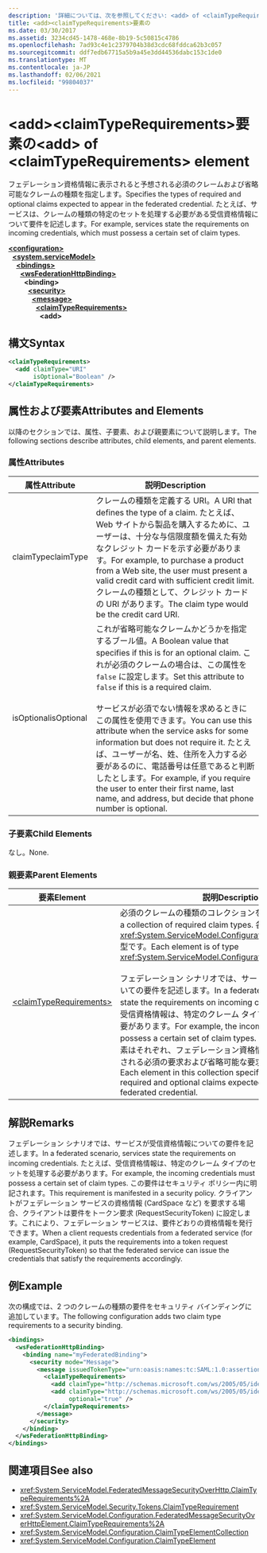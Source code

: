 ```yaml
---
description: '詳細については、次を参照してください: <add> of <claimTypeRequirements> 要素'
title: <add><claimTypeRequirements>要素の
ms.date: 03/30/2017
ms.assetid: 3234cd45-1478-468e-8b19-5c50815c4786
ms.openlocfilehash: 7ad93c4e1c2379704b38d3cdc68fddca62b3c057
ms.sourcegitcommit: ddf7edb67715a5b9a45e3dd44536dabc153c1de0
ms.translationtype: MT
ms.contentlocale: ja-JP
ms.lasthandoff: 02/06/2021
ms.locfileid: "99804037"
---
```

# <a name="add-of-claimtyperequirements-element"></a><span data-ttu-id="bb0ec-103">\<add>\<claimTypeRequirements>要素の</span><span class="sxs-lookup"><span data-stu-id="bb0ec-103">\<add> of \<claimTypeRequirements> element</span></span>

<span data-ttu-id="bb0ec-104">フェデレーション資格情報に表示されると予想される必須のクレームおよび省略可能なクレームの種類を指定します。</span><span class="sxs-lookup"><span data-stu-id="bb0ec-104">Specifies the types of required and optional claims expected to appear in the federated credential.</span></span> <span data-ttu-id="bb0ec-105">たとえば、サービスは、クレームの種類の特定のセットを処理する必要がある受信資格情報について要件を記述します。</span><span class="sxs-lookup"><span data-stu-id="bb0ec-105">For example, services state the requirements on incoming credentials, which must possess a certain set of claim types.</span></span>  
  
[**\<configuration>**](../configuration-element.md)\
&nbsp;&nbsp;[**\<system.serviceModel>**](system-servicemodel.md)\
&nbsp;&nbsp;&nbsp;&nbsp;[**\<bindings>**](bindings.md)\
&nbsp;&nbsp;&nbsp;&nbsp;&nbsp;&nbsp;[**\<wsFederationHttpBinding>**](wsfederationhttpbinding.md)\
&nbsp;&nbsp;&nbsp;&nbsp;&nbsp;&nbsp;&nbsp;&nbsp;**\<binding>**\
&nbsp;&nbsp;&nbsp;&nbsp;&nbsp;&nbsp;&nbsp;&nbsp;&nbsp;&nbsp;[**\<security>**](security-of-custombinding.md)\
&nbsp;&nbsp;&nbsp;&nbsp;&nbsp;&nbsp;&nbsp;&nbsp;&nbsp;&nbsp;&nbsp;&nbsp;[**\<message>**](message-element-of-wsfederationhttpbinding.md)\
&nbsp;&nbsp;&nbsp;&nbsp;&nbsp;&nbsp;&nbsp;&nbsp;&nbsp;&nbsp;&nbsp;&nbsp;&nbsp;&nbsp;[**\<claimTypeRequirements>**](claimtyperequirements-for-message.md)\
&nbsp;&nbsp;&nbsp;&nbsp;&nbsp;&nbsp;&nbsp;&nbsp;&nbsp;&nbsp;&nbsp;&nbsp;&nbsp;&nbsp;&nbsp;&nbsp;**\<add>**
  
## <a name="syntax"></a><span data-ttu-id="bb0ec-106">構文</span><span class="sxs-lookup"><span data-stu-id="bb0ec-106">Syntax</span></span>  
  
```xml  
<claimTypeRequirements>
  <add claimType="URI"
       isOptional="Boolean" />
</claimTypeRequirements>
```  
  
## <a name="attributes-and-elements"></a><span data-ttu-id="bb0ec-107">属性および要素</span><span class="sxs-lookup"><span data-stu-id="bb0ec-107">Attributes and Elements</span></span>  

 <span data-ttu-id="bb0ec-108">以降のセクションでは、属性、子要素、および親要素について説明します。</span><span class="sxs-lookup"><span data-stu-id="bb0ec-108">The following sections describe attributes, child elements, and parent elements.</span></span>  
  
### <a name="attributes"></a><span data-ttu-id="bb0ec-109">属性</span><span class="sxs-lookup"><span data-stu-id="bb0ec-109">Attributes</span></span>  
  
|<span data-ttu-id="bb0ec-110">属性</span><span class="sxs-lookup"><span data-stu-id="bb0ec-110">Attribute</span></span>|<span data-ttu-id="bb0ec-111">説明</span><span class="sxs-lookup"><span data-stu-id="bb0ec-111">Description</span></span>|  
|---------------|-----------------|  
|<span data-ttu-id="bb0ec-112">claimType</span><span class="sxs-lookup"><span data-stu-id="bb0ec-112">claimType</span></span>|<span data-ttu-id="bb0ec-113">クレームの種類を定義する URI。</span><span class="sxs-lookup"><span data-stu-id="bb0ec-113">A URI that defines the type of a claim.</span></span> <span data-ttu-id="bb0ec-114">たとえば、Web サイトから製品を購入するために、ユーザーは、十分な与信限度額を備えた有効なクレジット カードを示す必要があります。</span><span class="sxs-lookup"><span data-stu-id="bb0ec-114">For example, to purchase a product from a Web site, the user must present a valid credit card with sufficient credit limit.</span></span> <span data-ttu-id="bb0ec-115">クレームの種類として、クレジット カードの URI があります。</span><span class="sxs-lookup"><span data-stu-id="bb0ec-115">The claim type would be the credit card URI.</span></span>|  
|<span data-ttu-id="bb0ec-116">isOptional</span><span class="sxs-lookup"><span data-stu-id="bb0ec-116">isOptional</span></span>|<span data-ttu-id="bb0ec-117">これが省略可能なクレームかどうかを指定するブール値。</span><span class="sxs-lookup"><span data-stu-id="bb0ec-117">A Boolean value that specifies if this is for an optional claim.</span></span> <span data-ttu-id="bb0ec-118">これが必須のクレームの場合は、この属性を `false` に設定します。</span><span class="sxs-lookup"><span data-stu-id="bb0ec-118">Set this attribute to `false` if this is a required claim.</span></span><br /><br /> <span data-ttu-id="bb0ec-119">サービスが必須でない情報を求めるときにこの属性を使用できます。</span><span class="sxs-lookup"><span data-stu-id="bb0ec-119">You can use this attribute when the service asks for some information but does not require it.</span></span> <span data-ttu-id="bb0ec-120">たとえば、ユーザーが名、姓、住所を入力する必要があるのに、電話番号は任意であると判断したとします。</span><span class="sxs-lookup"><span data-stu-id="bb0ec-120">For example, if you require the user to enter their first name, last name, and address, but decide that phone number is optional.</span></span>|  
  
### <a name="child-elements"></a><span data-ttu-id="bb0ec-121">子要素</span><span class="sxs-lookup"><span data-stu-id="bb0ec-121">Child Elements</span></span>  

 <span data-ttu-id="bb0ec-122">なし。</span><span class="sxs-lookup"><span data-stu-id="bb0ec-122">None.</span></span>  
  
### <a name="parent-elements"></a><span data-ttu-id="bb0ec-123">親要素</span><span class="sxs-lookup"><span data-stu-id="bb0ec-123">Parent Elements</span></span>  
  
|<span data-ttu-id="bb0ec-124">要素</span><span class="sxs-lookup"><span data-stu-id="bb0ec-124">Element</span></span>|<span data-ttu-id="bb0ec-125">説明</span><span class="sxs-lookup"><span data-stu-id="bb0ec-125">Description</span></span>|  
|-------------|-----------------|  
|[\<claimTypeRequirements>](claimtyperequirements-for-message.md)|<span data-ttu-id="bb0ec-126">必須のクレームの種類のコレクションを指定します。</span><span class="sxs-lookup"><span data-stu-id="bb0ec-126">Specifies a collection of required claim types.</span></span> <span data-ttu-id="bb0ec-127">各要素は <xref:System.ServiceModel.Configuration.ClaimTypeElement> 型です。</span><span class="sxs-lookup"><span data-stu-id="bb0ec-127">Each element is of type <xref:System.ServiceModel.Configuration.ClaimTypeElement>.</span></span><br /><br /> <span data-ttu-id="bb0ec-128">フェデレーション シナリオでは、サービスが受信資格情報についての要件を記述します。</span><span class="sxs-lookup"><span data-stu-id="bb0ec-128">In a federated scenario, services state the requirements on incoming credentials.</span></span> <span data-ttu-id="bb0ec-129">たとえば、受信資格情報は、特定のクレーム タイプのセットを処理する必要があります。</span><span class="sxs-lookup"><span data-stu-id="bb0ec-129">For example, the incoming credentials must possess a certain set of claim types.</span></span> <span data-ttu-id="bb0ec-130">このコレクションの要素はそれぞれ、フェデレーション資格情報に表示されると予想される必須の要求および省略可能な要求の種類を指定します。</span><span class="sxs-lookup"><span data-stu-id="bb0ec-130">Each element in this collection specifies the types of required and optional claims expected to appear in a federated credential.</span></span>|  
  
## <a name="remarks"></a><span data-ttu-id="bb0ec-131">解説</span><span class="sxs-lookup"><span data-stu-id="bb0ec-131">Remarks</span></span>  

 <span data-ttu-id="bb0ec-132">フェデレーション シナリオでは、サービスが受信資格情報についての要件を記述します。</span><span class="sxs-lookup"><span data-stu-id="bb0ec-132">In a federated scenario, services state the requirements on incoming credentials.</span></span> <span data-ttu-id="bb0ec-133">たとえば、受信資格情報は、特定のクレーム タイプのセットを処理する必要があります。</span><span class="sxs-lookup"><span data-stu-id="bb0ec-133">For example, the incoming credentials must possess a certain set of claim types.</span></span> <span data-ttu-id="bb0ec-134">この要件はセキュリティ ポリシー内に明記されます。</span><span class="sxs-lookup"><span data-stu-id="bb0ec-134">This requirement is manifested in a security policy.</span></span> <span data-ttu-id="bb0ec-135">クライアントがフェデレーション サービスの資格情報 (CardSpace など) を要求する場合、クライアントは要件をトークン要求 (RequestSecurityToken) に設定します。これにより、フェデレーション サービスは、要件どおりの資格情報を発行できます。</span><span class="sxs-lookup"><span data-stu-id="bb0ec-135">When a client requests credentials from a federated service (for example, CardSpace), it puts the requirements into a token request (RequestSecurityToken) so that the federated service can issue the credentials that satisfy the requirements accordingly.</span></span>  
  
## <a name="example"></a><span data-ttu-id="bb0ec-136">例</span><span class="sxs-lookup"><span data-stu-id="bb0ec-136">Example</span></span>  

 <span data-ttu-id="bb0ec-137">次の構成では、2 つのクレームの種類の要件をセキュリティ バインディングに追加しています。</span><span class="sxs-lookup"><span data-stu-id="bb0ec-137">The following configuration adds two claim type requirements to a security binding.</span></span>  
  
```xml  
<bindings>
  <wsFederationHttpBinding>
    <binding name="myFederatedBinding">
      <security mode="Message">
        <message issuedTokenType="urn:oasis:names:tc:SAML:1.0:assertion">
          <claimTypeRequirements>
            <add claimType="http://schemas.microsoft.com/ws/2005/05/identity/claims/EmailAddress" />
            <add claimType="http://schemas.microsoft.com/ws/2005/05/identity/claims/UserName"
                 optional="true" />
          </claimTypeRequirements>
        </message>
      </security>
    </binding>
  </wsFederationHttpBinding>
</bindings>
```  
  
## <a name="see-also"></a><span data-ttu-id="bb0ec-138">関連項目</span><span class="sxs-lookup"><span data-stu-id="bb0ec-138">See also</span></span>

- <xref:System.ServiceModel.FederatedMessageSecurityOverHttp.ClaimTypeRequirements%2A>
- <xref:System.ServiceModel.Security.Tokens.ClaimTypeRequirement>
- <xref:System.ServiceModel.Configuration.FederatedMessageSecurityOverHttpElement.ClaimTypeRequirements%2A>
- <xref:System.ServiceModel.Configuration.ClaimTypeElementCollection>
- <xref:System.ServiceModel.Configuration.ClaimTypeElement>
